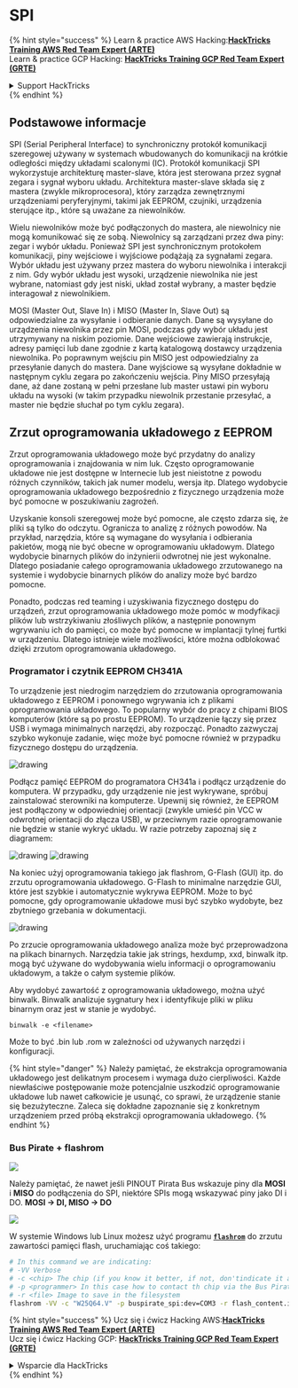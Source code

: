 # SPI

{% hint style="success" %}
Learn & practice AWS Hacking:<img src="/.gitbook/assets/arte.png" alt="" data-size="line">[**HackTricks Training AWS Red Team Expert (ARTE)**](https://training.hacktricks.xyz/courses/arte)<img src="/.gitbook/assets/arte.png" alt="" data-size="line">\
Learn & practice GCP Hacking: <img src="/.gitbook/assets/grte.png" alt="" data-size="line">[**HackTricks Training GCP Red Team Expert (GRTE)**<img src="/.gitbook/assets/grte.png" alt="" data-size="line">](https://training.hacktricks.xyz/courses/grte)

<details>

<summary>Support HackTricks</summary>

* Check the [**subscription plans**](https://github.com/sponsors/carlospolop)!
* **Join the** 💬 [**Discord group**](https://discord.gg/hRep4RUj7f) or the [**telegram group**](https://t.me/peass) or **follow** us on **Twitter** 🐦 [**@hacktricks\_live**](https://twitter.com/hacktricks\_live)**.**
* **Share hacking tricks by submitting PRs to the** [**HackTricks**](https://github.com/carlospolop/hacktricks) and [**HackTricks Cloud**](https://github.com/carlospolop/hacktricks-cloud) github repos.

</details>
{% endhint %}

## Podstawowe informacje

SPI (Serial Peripheral Interface) to synchroniczny protokół komunikacji szeregowej używany w systemach wbudowanych do komunikacji na krótkie odległości między układami scalonymi (IC). Protokół komunikacji SPI wykorzystuje architekturę master-slave, która jest sterowana przez sygnał zegara i sygnał wyboru układu. Architektura master-slave składa się z mastera (zwykle mikroprocesora), który zarządza zewnętrznymi urządzeniami peryferyjnymi, takimi jak EEPROM, czujniki, urządzenia sterujące itp., które są uważane za niewolników.

Wielu niewolników może być podłączonych do mastera, ale niewolnicy nie mogą komunikować się ze sobą. Niewolnicy są zarządzani przez dwa piny: zegar i wybór układu. Ponieważ SPI jest synchronicznym protokołem komunikacji, piny wejściowe i wyjściowe podążają za sygnałami zegara. Wybór układu jest używany przez mastera do wyboru niewolnika i interakcji z nim. Gdy wybór układu jest wysoki, urządzenie niewolnika nie jest wybrane, natomiast gdy jest niski, układ został wybrany, a master będzie interagował z niewolnikiem.

MOSI (Master Out, Slave In) i MISO (Master In, Slave Out) są odpowiedzialne za wysyłanie i odbieranie danych. Dane są wysyłane do urządzenia niewolnika przez pin MOSI, podczas gdy wybór układu jest utrzymywany na niskim poziomie. Dane wejściowe zawierają instrukcje, adresy pamięci lub dane zgodnie z kartą katalogową dostawcy urządzenia niewolnika. Po poprawnym wejściu pin MISO jest odpowiedzialny za przesyłanie danych do mastera. Dane wyjściowe są wysyłane dokładnie w następnym cyklu zegara po zakończeniu wejścia. Piny MISO przesyłają dane, aż dane zostaną w pełni przesłane lub master ustawi pin wyboru układu na wysoki (w takim przypadku niewolnik przestanie przesyłać, a master nie będzie słuchał po tym cyklu zegara).

## Zrzut oprogramowania układowego z EEPROM

Zrzut oprogramowania układowego może być przydatny do analizy oprogramowania i znajdowania w nim luk. Często oprogramowanie układowe nie jest dostępne w Internecie lub jest nieistotne z powodu różnych czynników, takich jak numer modelu, wersja itp. Dlatego wydobycie oprogramowania układowego bezpośrednio z fizycznego urządzenia może być pomocne w poszukiwaniu zagrożeń.

Uzyskanie konsoli szeregowej może być pomocne, ale często zdarza się, że pliki są tylko do odczytu. Ogranicza to analizę z różnych powodów. Na przykład, narzędzia, które są wymagane do wysyłania i odbierania pakietów, mogą nie być obecne w oprogramowaniu układowym. Dlatego wydobycie binarnych plików do inżynierii odwrotnej nie jest wykonalne. Dlatego posiadanie całego oprogramowania układowego zrzutowanego na systemie i wydobycie binarnych plików do analizy może być bardzo pomocne.

Ponadto, podczas red teaming i uzyskiwania fizycznego dostępu do urządzeń, zrzut oprogramowania układowego może pomóc w modyfikacji plików lub wstrzykiwaniu złośliwych plików, a następnie ponownym wgrywaniu ich do pamięci, co może być pomocne w implantacji tylnej furtki w urządzeniu. Dlatego istnieje wiele możliwości, które można odblokować dzięki zrzutom oprogramowania układowego.

### Programator i czytnik EEPROM CH341A

To urządzenie jest niedrogim narzędziem do zrzutowania oprogramowania układowego z EEPROM i ponownego wgrywania ich z plikami oprogramowania układowego. To popularny wybór do pracy z chipami BIOS komputerów (które są po prostu EEPROM). To urządzenie łączy się przez USB i wymaga minimalnych narzędzi, aby rozpocząć. Ponadto zazwyczaj szybko wykonuje zadanie, więc może być pomocne również w przypadku fizycznego dostępu do urządzenia.

![drawing](../../.gitbook/assets/board\_image\_ch341a.jpg)

Podłącz pamięć EEPROM do programatora CH341a i podłącz urządzenie do komputera. W przypadku, gdy urządzenie nie jest wykrywane, spróbuj zainstalować sterowniki na komputerze. Upewnij się również, że EEPROM jest podłączony w odpowiedniej orientacji (zwykle umieść pin VCC w odwrotnej orientacji do złącza USB), w przeciwnym razie oprogramowanie nie będzie w stanie wykryć układu. W razie potrzeby zapoznaj się z diagramem:

![drawing](../../.gitbook/assets/connect\_wires\_ch341a.jpg) ![drawing](../../.gitbook/assets/eeprom\_plugged\_ch341a.jpg)

Na koniec użyj oprogramowania takiego jak flashrom, G-Flash (GUI) itp. do zrzutu oprogramowania układowego. G-Flash to minimalne narzędzie GUI, które jest szybkie i automatycznie wykrywa EEPROM. Może to być pomocne, gdy oprogramowanie układowe musi być szybko wydobyte, bez zbytniego grzebania w dokumentacji.

![drawing](../../.gitbook/assets/connected\_status\_ch341a.jpg)

Po zrzucie oprogramowania układowego analiza może być przeprowadzona na plikach binarnych. Narzędzia takie jak strings, hexdump, xxd, binwalk itp. mogą być używane do wydobywania wielu informacji o oprogramowaniu układowym, a także o całym systemie plików.

Aby wydobyć zawartość z oprogramowania układowego, można użyć binwalk. Binwalk analizuje sygnatury hex i identyfikuje pliki w pliku binarnym oraz jest w stanie je wydobyć.
```
binwalk -e <filename>
```
Może to być .bin lub .rom w zależności od używanych narzędzi i konfiguracji.

{% hint style="danger" %}
Należy pamiętać, że ekstrakcja oprogramowania układowego jest delikatnym procesem i wymaga dużo cierpliwości. Każde niewłaściwe postępowanie może potencjalnie uszkodzić oprogramowanie układowe lub nawet całkowicie je usunąć, co sprawi, że urządzenie stanie się bezużyteczne. Zaleca się dokładne zapoznanie się z konkretnym urządzeniem przed próbą ekstrakcji oprogramowania układowego.
{% endhint %}

### Bus Pirate + flashrom

![](<../../.gitbook/assets/image (910).png>)

Należy pamiętać, że nawet jeśli PINOUT Pirata Bus wskazuje piny dla **MOSI** i **MISO** do podłączenia do SPI, niektóre SPIs mogą wskazywać piny jako DI i DO. **MOSI -> DI, MISO -> DO**

![](<../../.gitbook/assets/image (360).png>)

W systemie Windows lub Linux możesz użyć programu [**`flashrom`**](https://www.flashrom.org/Flashrom) do zrzutu zawartości pamięci flash, uruchamiając coś takiego:
```bash
# In this command we are indicating:
# -VV Verbose
# -c <chip> The chip (if you know it better, if not, don'tindicate it and the program might be able to find it)
# -p <programmer> In this case how to contact th chip via the Bus Pirate
# -r <file> Image to save in the filesystem
flashrom -VV -c "W25Q64.V" -p buspirate_spi:dev=COM3 -r flash_content.img
```
{% hint style="success" %}
Ucz się i ćwicz Hacking AWS:<img src="/.gitbook/assets/arte.png" alt="" data-size="line">[**HackTricks Training AWS Red Team Expert (ARTE)**](https://training.hacktricks.xyz/courses/arte)<img src="/.gitbook/assets/arte.png" alt="" data-size="line">\
Ucz się i ćwicz Hacking GCP: <img src="/.gitbook/assets/grte.png" alt="" data-size="line">[**HackTricks Training GCP Red Team Expert (GRTE)**<img src="/.gitbook/assets/grte.png" alt="" data-size="line">](https://training.hacktricks.xyz/courses/grte)

<details>

<summary>Wsparcie dla HackTricks</summary>

* Sprawdź [**plany subskrypcyjne**](https://github.com/sponsors/carlospolop)!
* **Dołącz do** 💬 [**grupy Discord**](https://discord.gg/hRep4RUj7f) lub [**grupy telegramowej**](https://t.me/peass) lub **śledź** nas na **Twitterze** 🐦 [**@hacktricks\_live**](https://twitter.com/hacktricks\_live)**.**
* **Dziel się trikami hackingowymi, przesyłając PR-y do** [**HackTricks**](https://github.com/carlospolop/hacktricks) i [**HackTricks Cloud**](https://github.com/carlospolop/hacktricks-cloud) repozytoriów na githubie.

</details>
{% endhint %}
